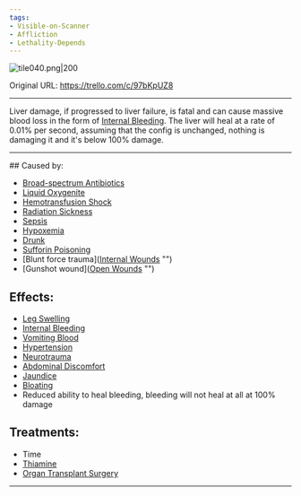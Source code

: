 ```yaml
---
tags:
- Visible-on-Scanner
- Affliction
- Lethality-Depends
---
```


![tile040.png\|200](/Torso/Liver%20Damage%20-%20Attachments/6718845db30472d958dd7b2b.png)

Original URL: https://trello.com/c/97bKpUZ8

---

Liver damage, if progressed to liver failure, is fatal and can cause massive blood loss in the form of [Internal Bleeding](Internal%20Bleeding.md). The liver will heal at a rate of 0.01% per second, assuming that the config is unchanged, nothing is damaging it and it's below 100% damage.

---

\## Caused by:

- [Broad-spectrum Antibiotics](../Items/Broad-spectrum%20Antibiotics.md)
- [Liquid Oxygenite](../Items/Liquid%20Oxygenite.md)
- [Hemotransfusion Shock](../Blood/Hemotransfusion%20Shock.md)
- [Radiation Sickness](Radiation%20Sickness.md)
- [Sepsis](../Blood/Sepsis.md)
- [Hypoxemia](../Blood/Hypoxemia.md)
- [Drunk](../Head_Brain/Drunk.md)
- [Sufforin Poisoning](Sufforin%20Poisoning.md)
- [Blunt force trauma]([Internal Wounds](../Any%20bodypart/Internal%20Wounds.md) "‌")
- [Gunshot wound]([Open Wounds](../Any%20bodypart/Open%20Wounds.md) "‌")

## Effects:

- [Leg Swelling](../Symptoms/Leg%20Swelling.md)
- [Internal Bleeding](Internal%20Bleeding.md)
- [Vomiting Blood](../Symptoms/Vomiting%20Blood.md)
- [Hypertension](../Blood/Hypertension.md)
- [Neurotrauma](../Head_Brain/Neurotrauma.md)
- [Abdominal Discomfort](../Symptoms/Abdominal%20Discomfort.md)
- [Jaundice](../Symptoms/Jaundice.md)
- [Bloating](../Symptoms/Bloating.md)
- Reduced ability to heal bleeding, bleeding will not heal at all at 100% damage

## Treatments:

- Time
- [Thiamine](../Items/Thiamine.md)
- [Organ Transplant Surgery](../Procedures/Organ%20Transplant%20Surgery.md)

---

